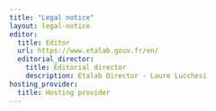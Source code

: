 ```yaml
---
title: "Legal notice"
layout: legal-notice
editor:
  title: Editor
  url: https://www.etalab.gouv.fr/en/
  editorial_director:
    title: Editorial director
    description: Etalab Director - Laure Lucchesi
hosting_provider:
  title: Hosting provider
---
```

